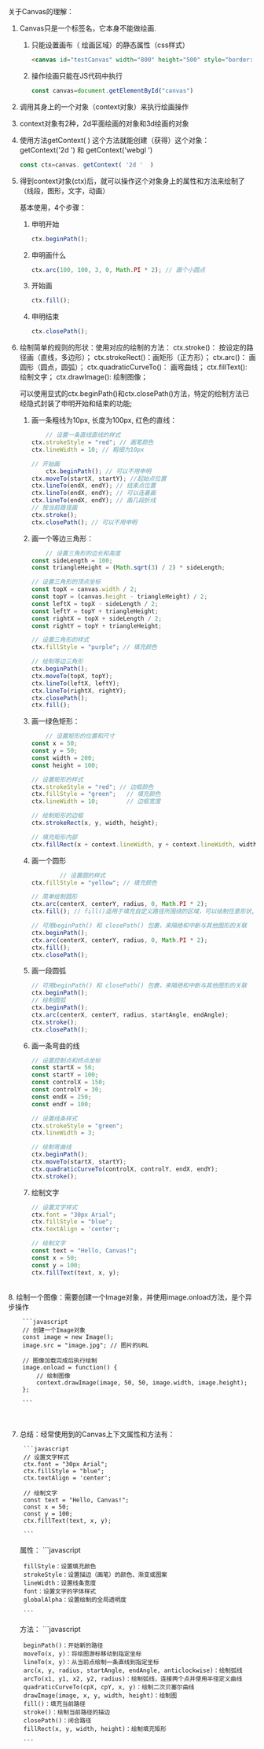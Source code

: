 关于Canvas的理解：

1. Canvas只是一个标签名，它本身不能做绘画.

    1. 只能设置画布（ 绘画区域）的静态属性（css样式）

       ```html
       <canvas id="testCanvas" width="800" height="500" style="border: 5px solid red;"></canvas>
       ```

    2. 操作绘画只能在JS代码中执行

       ```javascript
       const canvas=document.getElementById("canvas")
       ```

2. 调用其身上的一个对象（context对象）来执行绘画操作

3. context对象有2种，2d平面绘画的对象和3d绘画的对象

4. 使用方法getContext( ) 这个方法就能创建（获得）这个对象： getContext('2d ') 和    getContext('webgl ') 

   ```javascript
   const ctx=canvas. getContext( '2d '  )
   ```

   

5. 得到context对象(ctx)后，就可以操作这个对象身上的属性和方法来绘制了（线段，图形，文字，动画）

    基本使用，4个步骤：

    1. 申明开始

        ```javascript
        ctx.beginPath();
        ```

    2. 申明画什么

        ```javascript
        ctx.arc(100, 100, 3, 0, Math.PI * 2); // 画个小圆点
        ```

    3. 开始画

        ```javascript
        ctx.fill();
        ```
        
    4. 申明结束

        ```javascript
        ctx.closePath();
        ```
           

6. 绘制简单的规则的形状：使用对应的绘制的方法：
    ctx.stroke()： 按设定的路径画（直线，多边形）；
    ctx.strokeRect()：画矩形（正方形）；
    ctx.arc()： 画圆形（圆点，圆弧）；
    ctx.quadraticCurveTo()： 画弯曲线；
    ctx.fillText(): 绘制文字；
    ctx.drawImage(): 绘制图像；



    可以使用显式的ctx.beginPath()和ctx.closePath()方法，特定的绘制方法已经隐式封装了申明开始和结束的功能; 

    1. 画一条粗线为10px, 长度为100px, 红色的直线：

        ```javascript
            // 设置一条直线直线的样式
        ctx.strokeStyle = "red"; // 画笔颜色
        ctx.lineWidth = 10; // 粗细为10px
        
        // 开始画
            ctx.beginPath(); // 可以不用申明
        ctx.moveTo(startX, startY); //起始点位置 
        ctx.lineTo(endX, endY); // 结束点位置
        ctx.lineTo(endX, endY); // 可以连着画
        ctx.lineTo(endX, endY); // 画几段折线
        // 按当前路径画
        ctx.stroke();
        ctx.closePath(); // 可以不用申明
        ```

    2. 画一个等边三角形：

        ```javascript
            // 设置三角形的边长和高度
        const sideLength = 100;
        const triangleHeight = (Math.sqrt(3) / 2) * sideLength;

        // 设置三角形的顶点坐标
        const topX = canvas.width / 2;
        const topY = (canvas.height - triangleHeight) / 2;
        const leftX = topX - sideLength / 2;
        const leftY = topY + triangleHeight;
        const rightX = topX + sideLength / 2;
        const rightY = topY + triangleHeight;

        // 设置三角形的样式
        ctx.fillStyle = "purple"; // 填充颜色

        // 绘制等边三角形
        ctx.beginPath();
        ctx.moveTo(topX, topY);
        ctx.lineTo(leftX, leftY);
        ctx.lineTo(rightX, rightY);
        ctx.closePath();
        ctx.fill();
        ```

    3. 画一绿色矩形：

        ```javascript
            // 设置矩形的位置和尺寸
        const x = 50;
        const y = 50;
        const width = 200;
        const height = 100;
        
        // 设置矩形的样式
        ctx.strokeStyle = "red"; // 边框颜色
        ctx.fillStyle = "green";   // 填充颜色
        ctx.lineWidth = 10;        // 边框宽度
        
        // 绘制矩形的边框
        ctx.strokeRect(x, y, width, height);
        
        // 填充矩形内部
        ctx.fillRect(x + context.lineWidth, y + context.lineWidth, width - 2 * context.lineWidth, height - 2 * ctx.lineWidth); // fillRect() 适用于绘制填充矩形,fill()适用于填充自定义路径所围绕的区域(其他多边形，圆形等)
        
        ```



    4. 画一个圆形

        ```javascript
                // 设置圆的样式
        ctx.fillStyle = "yellow"; // 填充颜色
        
        // 简单绘制圆形
        ctx.arc(centerX, centerY, radius, 0, Math.PI * 2);
        ctx.fill(); // fill()适用于填充自定义路径所围绕的区域，可以绘制任意形状,fillRect() 适用于绘制填充矩形
        
        // 可用beginPath() 和 closePath() 包裹，来隔绝和中断与其他图形的关联
        ctx.beginPath();
        ctx.arc(centerX, centerY, radius, 0, Math.PI * 2);
        ctx.fill();
        ctx.closePath();
        
        ```


    5. 画一段圆弧

        ```javascript
        // 可用beginPath() 和 closePath() 包裹，来隔绝和中断与其他图形的关联
        ctx.beginPath();
        // 绘制圆弧
        ctx.beginPath();
        ctx.arc(centerX, centerY, radius, startAngle, endAngle);
        ctx.stroke();
        ctx.closePath();
        
        ```

    
    6. 画一条弯曲的线

        ```javascript
        // 设置控制点和终点坐标
        const startX = 50;
        const startY = 100;
        const controlX = 150;
        const controlY = 30;
        const endX = 250;
        const endY = 100;

        // 设置线条样式
        ctx.strokeStyle = "green";
        ctx.lineWidth = 3;

        // 绘制弯曲线
        ctx.beginPath();
        ctx.moveTo(startX, startY);
        ctx.quadraticCurveTo(controlX, controlY, endX, endY);
        ctx.stroke();
        
        ```


    7. 绘制文字

        ```javascript
        // 设置文字样式
        ctx.font = "30px Arial";
        ctx.fillStyle = "blue";
        ctx.textAlign = 'center';

        // 绘制文字
        const text = "Hello, Canvas!";
        const x = 50;
        const y = 100;
        ctx.fillText(text, x, y);
        
        ```
​		
    8. 绘制一个图像：需要创建一个Image对象，并使用image.onload方法，是个异步操作

        ```javascript
        // 创建一个Image对象
        const image = new Image();
        image.src = "image.jpg"; // 图片的URL

        // 图像加载完成后执行绘制
        image.onload = function() {
            // 绘制图像
            context.drawImage(image, 50, 50, image.width, image.height);
        };
        
        ```
​				

7. 总结：经常使用到的Canvas上下文属性和方法有：

        ```javascript
        // 设置文字样式
        ctx.font = "30px Arial";
        ctx.fillStyle = "blue";
        ctx.textAlign = 'center';

        // 绘制文字
        const text = "Hello, Canvas!";
        const x = 50;
        const y = 100;
        ctx.fillText(text, x, y);
        
        ```

    属性：
        ```javascript

        fillStyle：设置填充颜色
        strokeStyle：设置描边（画笔）的颜色、渐变或图案
        lineWidth：设置线条宽度
        font：设置文字的字体样式
        globalAlpha：设置绘制的全局透明度

        ```

    方法：
        ```javascript
        
        beginPath()：开始新的路径
        moveTo(x, y)：将绘图游标移动到指定坐标
        lineTo(x, y)：从当前点绘制一条直线到指定坐标
        arc(x, y, radius, startAngle, endAngle, anticlockwise)：绘制弧线
        arcTo(x1, y1, x2, y2, radius)：绘制弧线，连接两个点并使用半径定义曲线
        quadraticCurveTo(cpX, cpY, x, y)：绘制二次贝塞尔曲线
        drawImage(image, x, y, width, height)：绘制图
        fill()：填充当前路径
        stroke()：绘制当前路径的描边
        closePath()：闭合路径
        fillRect(x, y, width, height)：绘制填充矩形

        ```